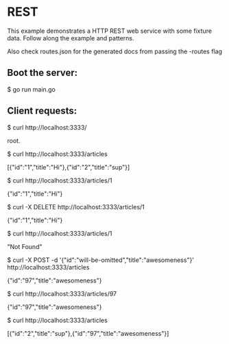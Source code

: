 REST
====

This example demonstrates a HTTP REST web service with some fixture data.
Follow along the example and patterns.

Also check routes.json for the generated docs from passing the -routes flag

Boot the server:
----------------
$ go run main.go

Client requests:
----------------
$ curl http://localhost:3333/

root.

$ curl http://localhost:3333/articles

[{"id":"1","title":"Hi"},{"id":"2","title":"sup"}]

$ curl http://localhost:3333/articles/1

{"id":"1","title":"Hi"}

$ curl -X DELETE http://localhost:3333/articles/1

{"id":"1","title":"Hi"}

$ curl http://localhost:3333/articles/1

"Not Found"

$ curl -X POST -d '{"id":"will-be-omitted","title":"awesomeness"}' http://localhost:3333/articles

{"id":"97","title":"awesomeness"}

$ curl http://localhost:3333/articles/97

{"id":"97","title":"awesomeness"}

$ curl http://localhost:3333/articles

[{"id":"2","title":"sup"},{"id":"97","title":"awesomeness"}]
